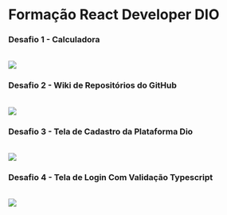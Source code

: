 # Formação React Developer DIO


<h3>Desafio 1 - Calculadora</h3>

<br/>
<img src="https://raw.githubusercontent.com/siqueira91/react-developer-DIO/main/2023-06-16_02-54.png">

<br/>

<h3>Desafio 2 - Wiki de Repositórios do GitHub</h3>

<br/>
<img src="https://github.com/siqueira91/react-developer-DIO/blob/main/2023-06-18_02-36.png?raw=true">

<br/>

<h3>Desafio 3 - Tela de Cadastro da Plataforma Dio</h3>

<br/>
<img src="https://github.com/siqueira91/react-developer-DIO/assets/99566627/082eca1f-4825-434a-b6c0-b2dc7dc7249b">

<br/>

<h3>Desafio 4 - Tela de Login Com Validação Typescript</h3>

<br/>

<img src="https://github.com/siqueira91/react-developer-DIO/blob/main/2023-06-18_08-45.png?raw=true">
